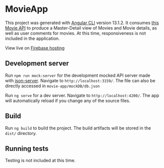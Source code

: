 # MovieApp

This project was generated with [Angular CLI](https://github.com/angular/angular-cli) version 13.1.2. It consumes [this Movie API](https://dcitmovieapi.herokuapp.com/) to produce a Master-Detail view of Movies and Movie details, as well as user comments for movies. At this time, responsiveness is not included in the application.

View live on [Firebase hosting](https://movie-app-ccu.firebaseapp.com/movies)

## Development server

Run `npm run mock:server` for the development mocked API server made with [json-server](https://www.npmjs.com/package/json-server). Navigate to `http://localhost:3159/`. The file can also be directly accessed in `movie-app/mockDB/db.json`

Run `ng serve` for a dev server. Navigate to `http://localhost:4200/`. The app will automatically reload if you change any of the source files.

## Build

Run `ng build` to build the project. The build artifacts will be stored in the `dist/` directory.

## Running tests
Testing is not included at this time.
